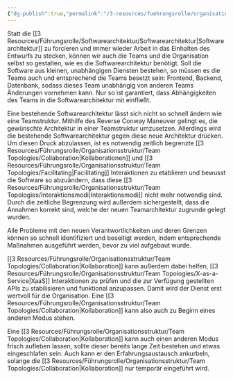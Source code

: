 ```yaml
---
{"dg-publish":true,"permalink":"/3-resources/fuehrungsrolle/organisationsstruktur/team-topologies/reverse-conway-maneuver/","created":"2024-04-28T15:29:07.516+02:00","updated":"2024-04-28T17:01:12.661+02:00"}
---
```



Statt die [[3 Resources/Führungsrolle/Softwarearchitektur/Softwarearchitektur\|Softwarearchitektur]] zu forcieren und immer wieder Arbeit in das Einhalten des Entwurfs zu stecken, können wir auch die Teams und die Organisation selbst so gestalten, wie es die Softwarearchitektur benötigt. Soll die Software aus kleinen, unabhängigen Diensten bestehen, so müssen es die Teams auch und entsprechend die Teams besetzt sein: Frontend, Backend, Datenbank, sodass dieses Team unabhängig von anderen Teams Änderungen vornehmen kann. Nur so ist garantiert, dass Abhängigkeiten des Teams in die Softwarearchitektur mit einfließt.

Eine bestehende Softwarearchitektur lässt sich nicht so schnell ändern wie eine Teamstruktur. Mithilfe des Reverse Conway Maneuver gelingt es, die gewünschte Architektur in einer Teamstruktur umzusetzen. Allerdings wird die bestehende Softwarearchitektur gegen diese neue Architektur drücken. Um diesen Druck abzulassen, ist es notwendig zeitlich begrenzte [[3 Resources/Führungsrolle/Organisationsstruktur/Team Topologies/Collaboration\|Kollaborationen]] und [[3 Resources/Führungsrolle/Organisationsstruktur/Team Topologies/Facilitating\|Facilitating]] Interaktionen zu etablieren und bewusst die Software so abzuändern, dass diese [[3 Resources/Führungsrolle/Organisationsstruktur/Team Topologies/Interaktionsmodi\|Interaktionsmodi]] nicht mehr notwendig sind. Durch die zeitliche Begrenzung wird außerdem sichergestellt, dass die Annahmen korrekt sind, welche der neuen Teamarchitektur zugrunde gelegt wurden.

Alle Probleme mit den neuen Verantwortlichkeiten und deren Grenzen können so schnell identifiziert und beseitigt werden, indem entsprechende Maßnahmen ausgeführt werden, bevor zu viel aufgebaut wurde.

[[3 Resources/Führungsrolle/Organisationsstruktur/Team Topologies/Collaboration\|Kollaboration]] kann außerdem dabei helfen, [[3 Resources/Führungsrolle/Organisationsstruktur/Team Topologies/X-as-a-Service\|XaaS]] Interaktionen zu prüfen und die zur Verfügung gestellten APIs zu stabilisieren und funktional anzupassen. Damit wird der Dienst erst wertvoll für die Organisation. Eine [[3 Resources/Führungsrolle/Organisationsstruktur/Team Topologies/Collaboration\|Kollaboration]] kann also auch zu Beginn eines anderen Modus stehen.

Eine [[3 Resources/Führungsrolle/Organisationsstruktur/Team Topologies/Collaboration\|Kollaboration]] kann auch einen anderen Modus frisch aufleben lassen, sollte dieser bereits lange Zeit bestehen und etwas eingeschlafen sein. Auch kann er den Erfahrungsaustausch ankurbeln, solange die [[3 Resources/Führungsrolle/Organisationsstruktur/Team Topologies/Collaboration\|Kollaboration]] nur temporär eingeführt wird.
